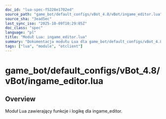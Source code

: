 ```yaml
---
doc_id: "lua-spec-f5228e1702ed"
source_path: "game_bot/default_configs/vBot_4.8/vBot/ingame_editor.lua"
source_sha: "3ead5ec"
last_sync_iso: "2025-10-09T10:29:05Z"
doc_class: "spec"
language: "pl"
title: "Moduł Lua: ingame_editor.lua"
summary: "Dokumentacja modułu Lua dla game_bot/default_configs/vBot_4.8/vBot/ingame_editor.lua"
tags: ["lua", "module", "otclient"]
---
```


# game_bot/default_configs/vBot_4.8/vBot/ingame_editor.lua

## Overview

Moduł Lua zawierający funkcje i logikę dla ingame_editor.
